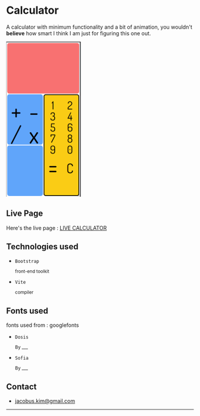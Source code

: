 <h1> Calculator </h1>

A calculator with minimum functionality and a bit of animation, you wouldn't __believe__ how smart I think I am just for figuring this one out. 



<img src="calc.png" alt="calcpng" width="200"/> 


<h2>Live Page</h2>

Here's the live page : [LIVE CALCULATOR](https://kimjacobus.github.io/calculator/)


<h2>Technologies used</h2>

- `Bootstrap` <p style="font-size: 12px">front-end toolkit</p>
- `Vite` <p style="font-size: 12px">compiler</p>

<h2>Fonts used</h2>

fonts used from : googlefonts

- `Dosis`<p style="font-size: 12px">By ___</p>
- `Sofia`<p style="font-size: 12px">By ___</p> 


<h2>Contact</h2>

- jacobus.kim@gmail.com

----





